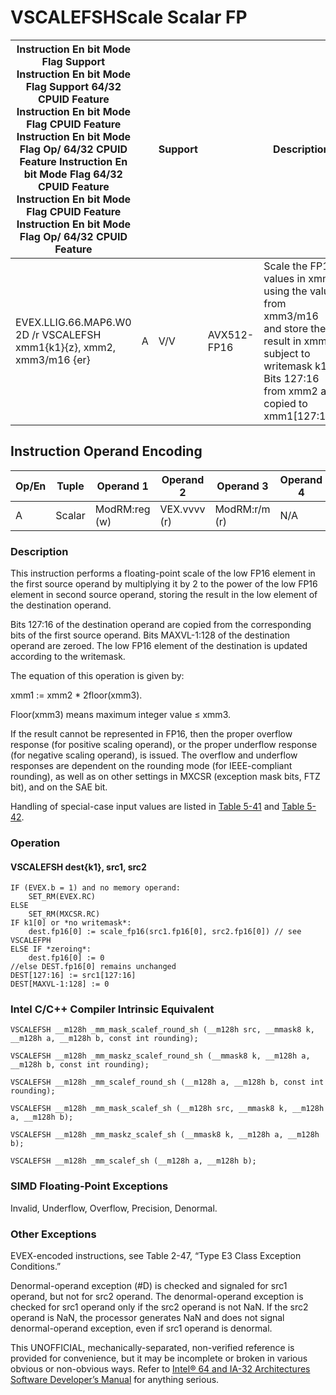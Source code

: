 # VSCALEFSH**Scale Scalar FP**

| Instruction En bit Mode Flag Support Instruction En bit Mode Flag Support 64/32 CPUID Feature Instruction En bit Mode Flag CPUID Feature Instruction En bit Mode Flag Op/ 64/32 CPUID Feature Instruction En bit Mode Flag 64/32 CPUID Feature Instruction En bit Mode Flag CPUID Feature Instruction En bit Mode Flag Op/ 64/32 CPUID Feature |     | Support |             | Description                                                                                                                                                         |
| ---------------------------------------------------------------------------------------------------------------------------------------------------------------------------------------------------------------------------------------------------------------------------------------------------------------------------------------------- | --- | ------- | ----------- | ------------------------------------------------------------------------------------------------------------------------------------------------------------------- |
| EVEX.LLIG.66.MAP6.W0 2D /r VSCALEFSH xmm1{k1}{z}, xmm2, xmm3/m16 {er}                                                                                                                                                                                                                                                                          | A   | V/V     | AVX512-FP16 | Scale the FP16 values in xmm2 using the value from xmm3/m16 and store the result in xmm1 subject to writemask k1. Bits 127:16 from xmm2 are copied to xmm1[127:16]. |

## Instruction Operand Encoding

| Op/En | Tuple  | Operand 1     | Operand 2    | Operand 3     | Operand 4 |
| ----- | ------ | ------------- | ------------ | ------------- | --------- |
| A     | Scalar | ModRM:reg (w) | VEX.vvvv (r) | ModRM:r/m (r) | N/A       |

### Description

This instruction performs a floating-point scale of the low FP16 element in the first source operand by multiplying it by 2 to the power of the low FP16 element in second source operand, storing the result in the low element of the destination operand.

Bits 127:16 of the destination operand are copied from the corresponding bits of the first source operand. Bits MAXVL-1:128 of the destination operand are zeroed. The low FP16 element of the destination is updated according to the writemask.

The equation of this operation is given by:

xmm1 := xmm2 \* 2floor(xmm3).

Floor(xmm3) means maximum integer value ≤ xmm3.

If the result cannot be represented in FP16, then the proper overflow response (for positive scaling operand), or the proper underflow response (for negative scaling operand), is issued. The overflow and underflow responses are dependent on the rounding mode (for IEEE-compliant rounding), as well as on other settings in MXCSR (exception mask bits, FTZ bit), and on the SAE bit.

Handling of special-case input values are listed in [Table 5-41](/x86/vscalefph#tbl-5-41) and [Table 5-42](/x86/vscalefph#tbl-5-42).

### Operation

#### VSCALEFSH dest{k1}, src1, src2

```
IF (EVEX.b = 1) and no memory operand:
    SET_RM(EVEX.RC)
ELSE
    SET_RM(MXCSR.RC)
IF k1[0] or *no writemask*:
    dest.fp16[0] := scale_fp16(src1.fp16[0], src2.fp16[0]) // see VSCALEFPH
ELSE IF *zeroing*:
    dest.fp16[0] := 0
//else DEST.fp16[0] remains unchanged
DEST[127:16] := src1[127:16]
DEST[MAXVL-1:128] := 0

```

### Intel C/C++ Compiler Intrinsic Equivalent

```
VSCALEFSH __m128h _mm_mask_scalef_round_sh (__m128h src, __mmask8 k, __m128h a, __m128h b, const int rounding);

```

```
VSCALEFSH __m128h _mm_maskz_scalef_round_sh (__mmask8 k, __m128h a, __m128h b, const int rounding);

```

```
VSCALEFSH __m128h _mm_scalef_round_sh (__m128h a, __m128h b, const int rounding);

```

```
VSCALEFSH __m128h _mm_mask_scalef_sh (__m128h src, __mmask8 k, __m128h a, __m128h b);

```

```
VSCALEFSH __m128h _mm_maskz_scalef_sh (__mmask8 k, __m128h a, __m128h b);

```

```
VSCALEFSH __m128h _mm_scalef_sh (__m128h a, __m128h b);

```

### SIMD Floating-Point Exceptions

Invalid, Underflow, Overflow, Precision, Denormal.

### Other Exceptions

EVEX-encoded instructions, see Table 2-47, “Type E3 Class Exception Conditions.”

Denormal-operand exception (#​D) is checked and signaled for src1 operand, but not for src2 operand. The denormal-operand exception is checked for src1 operand only if the src2 operand is not NaN. If the src2 operand is NaN, the processor generates NaN and does not signal denormal-operand exception, even if src1 operand is denormal.

This UNOFFICIAL, mechanically-separated, non-verified reference is provided for convenience, but it may be
incomplete or broken in various obvious or non-obvious
ways. Refer to [Intel® 64 and IA-32 Architectures Software Developer’s Manual](https://software.intel.com/en-us/download/intel-64-and-ia-32-architectures-sdm-combined-volumes-1-2a-2b-2c-2d-3a-3b-3c-3d-and-4) for anything serious.
